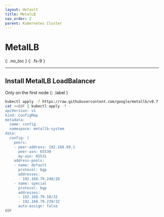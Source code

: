 ```yaml
---
layout: default
title: MetalLB
nav_order: 2
parent: Kubernetes Cluster
---
```


# MetalLB
{: .no_toc }
{: .fs-9 }

---

## Install MetalLB LoadBalancer
Only on the first node
{: .label }
```bash
kubectl apply -f https://raw.githubusercontent.com/google/metallb/v0.7.3/manifests/metallb.yaml
cat <<EOF | kubectl apply -f -
apiVersion: v1
kind: ConfigMap
metadata:
  name: config
  namespace: metallb-system
data:
  config: |
    peers:
    - peer-address: 192.168.69.1
      peer-asn: 65530
      my-asn: 65531
    address-pools:
    - name: default
      protocol: bgp
      addresses:
      - 192.168.70.240/28
    - name: special
      protocol: bgp
      addresses:
      - 192.168.70.10/32
      - 192.168.70.239/32
      auto-assign: false
EOF
```
